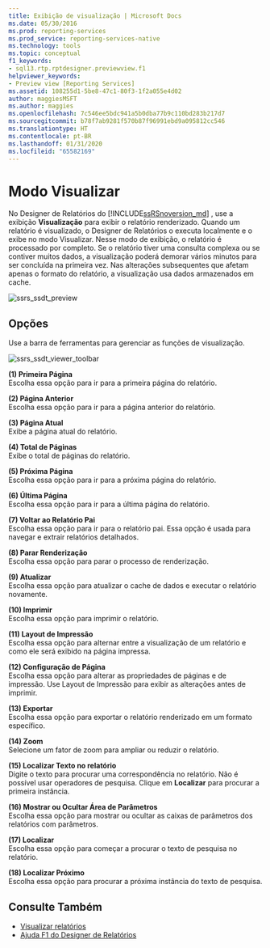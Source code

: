 ```yaml
---
title: Exibição de visualização | Microsoft Docs
ms.date: 05/30/2016
ms.prod: reporting-services
ms.prod_service: reporting-services-native
ms.technology: tools
ms.topic: conceptual
f1_keywords:
- sql13.rtp.rptdesigner.previewview.f1
helpviewer_keywords:
- Preview view [Reporting Services]
ms.assetid: 108255d1-5be8-47c1-80f3-1f2a055e4d02
author: maggiesMSFT
ms.author: maggies
ms.openlocfilehash: 7c546ee5bdc941a5b0dba77b9c110bd283b217d7
ms.sourcegitcommit: b78f7ab9281f570b87f96991ebd9a095812cc546
ms.translationtype: HT
ms.contentlocale: pt-BR
ms.lasthandoff: 01/31/2020
ms.locfileid: "65582169"
---
```

# <a name="preview-view"></a>Modo Visualizar
No Designer de Relatórios do [!INCLUDE[ssRSnoversion_md](../../includes/ssrsnoversion-md.md)] , use a exibição **Visualização** para exibir o relatório renderizado. Quando um relatório é visualizado, o Designer de Relatórios o executa localmente e o exibe no modo Visualizar. Nesse modo de exibição, o relatório é processado por completo. Se o relatório tiver uma consulta complexa ou se contiver muitos dados, a visualização poderá demorar vários minutos para ser concluída na primeira vez. Nas alterações subsequentes que afetam apenas o formato do relatório, a visualização usa dados armazenados em cache.

  ![ssrs_ssdt_preview](../../reporting-services/media/ssrs-ssdt-preview.png)  
## <a name="options"></a>Opções  
 Use a barra de ferramentas para gerenciar as funções de visualização.  

![ssrs_ssdt_viewer_toolbar](../../reporting-services/tools/media/ssrs-ssdt-viewer-toolbar.png)

 **(1) Primeira Página**  
 Escolha essa opção para ir para a primeira página do relatório.  
  
 **(2) Página Anterior**  
 Escolha essa opção para ir para a página anterior do relatório.  
  
 **(3) Página Atual**  
 Exibe a página atual do relatório.  
  
 **(4) Total de Páginas**  
 Exibe o total de páginas do relatório.  
  
 **(5) Próxima Página**  
 Escolha essa opção para ir para a próxima página do relatório.  
  
 **(6) Última Página**  
 Escolha essa opção para ir para a última página do relatório.  
  
 **(7) Voltar ao Relatório Pai**  
 Escolha essa opção para ir para o relatório pai. Essa opção é usada para navegar e extrair relatórios detalhados.  
  
 **(8) Parar Renderização**  
 Escolha essa opção para parar o processo de renderização.  
  
 **(9) Atualizar**  
 Escolha essa opção para atualizar o cache de dados e executar o relatório novamente.  
  
 **(10) Imprimir**  
 Escolha essa opção para imprimir o relatório.  
  
 **(11) Layout de Impressão**  
 Escolha essa opção para alternar entre a visualização de um relatório e como ele será exibido na página impressa.  
  
 **(12) Configuração de Página**  
 Escolha essa opção para alterar as propriedades de páginas e de impressão. Use Layout de Impressão para exibir as alterações antes de imprimir.  
  
 **(13) Exportar**  
 Escolha essa opção para exportar o relatório renderizado em um formato específico.  
  
 **(14) Zoom**  
 Selecione um fator de zoom para ampliar ou reduzir o relatório.  
  
 **(15) Localizar Texto no relatório**  
 Digite o texto para procurar uma correspondência no relatório. Não é possível usar operadores de pesquisa. Clique em **Localizar** para procurar a primeira instância.  

 **(16) Mostrar ou Ocultar Área de Parâmetros**  
 Escolha essa opção para mostrar ou ocultar as caixas de parâmetros dos relatórios com parâmetros.
 
 **(17) Localizar**  
 Escolha essa opção para começar a procurar o texto de pesquisa no relatório.  
  
 **(18) Localizar Próximo**  
 Escolha essa opção para procurar a próxima instância do texto de pesquisa.  
  
## <a name="see-also"></a>Consulte Também  
+ [Visualizar relatórios](../../reporting-services/reports/previewing-reports.md)
+ [Ajuda F1 do Designer de Relatórios](../../reporting-services/tools/report-designer-f1-help.md)  
  
  
